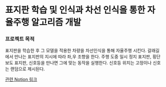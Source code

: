 # 표지판 학습 및 인식과 차선 인식을 통한 자율주행 알고리즘 개발  

### 프로젝트 목적  
표지판을 학습한 후 그 모델을 적용한 차량을 차선인식을 통해 자율주행 시킨다. 갈래길에서 만나는 표지판의 지시에 따라 좌,우 조향을 한다. 주행 도중 일시 정지 표지판, 횡단 보도 표지판, 신호등을 만나면 그에 맞는 동작을 실행한다. 신호등 위치는 고정이나 신호는 랜덤으로 제시된다.  


[관련 Notion 링크](https://tasteful-dianella-4f4.notion.site/610212687da24382809e5024f4667545)
